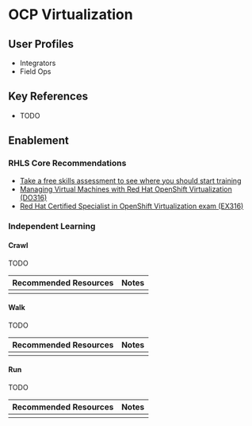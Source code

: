 # OCP Virtualization

## User Profiles

* Integrators
* Field Ops

## Key References

* TODO

## Enablement

### RHLS Core Recommendations

* [Take a free skills assessment to see where you should start training](https://skills.ole.redhat.com/en) 
* [Managing Virtual Machines with Red Hat OpenShift Virtualization (DO316)](https://www.redhat.com/en/services/training/do316-managing-virtual-machines-red-hat-openshift-virtualization)
* [Red Hat Certified Specialist in OpenShift Virtualization exam (EX316)](https://www.redhat.com/en/services/training/red-hat-certified-specialist-openshift-virtualization-ex316)

### Independent Learning

#### Crawl

TODO

| Recommended Resources | Notes |
| :---- | :---- |
| | |

#### Walk

TODO

| Recommended Resources | Notes |
| :---- | :---- |
| | |

#### Run

TODO

| Recommended Resources | Notes |
| :---- | :---- |
| | |
